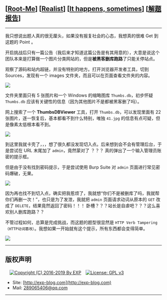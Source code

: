 ## [[Root-Me](https://www.root-me.org/)] [[Realist](https://www.root-me.org/en/Challenges/Realist/)] [[It happens, sometimes](https://www.root-me.org/en/Challenges/Realist/It-happens-sometimes-93)] [[解题报告](http://exp-blog.com/2019/01/02/pid-2690/)]

------

我只想说出题人真的很无厘头，如果没有报复社会的心态，我想真的很难 Get 到这题的 Point 。

开启挑战后只有一篇公告（我后来才知道这篇公告是有其用意的），大意是说这个团队本来是打算做一个图片分类网站的，但是**被黑客删库跑路**了只能关停站点。

观察了源码和站内超链，并没有特别的地方。打开浏览器开发者工具，切到 Sources，发现有一个 images 文件夹，而且可以在页面查看文件夹的内容。

![](https://github.com/lyy289065406/CTF-Solving-Reports/blob/master/rootme/Realist/%5B01%5D%20%5B10P%5D%20It%20happens%2C%20sometimes/imgs/01.png)

文件夹里面只有 5 张图片和一个 Windows 的缩略图库 `Thumbs.db`，初步怀疑 `Thumbs.db` 应该有关键性的信息（因为其他图片不是都被黑客删了吗）。

网上搜索了一个 **ThumbsDBViewer** 工具，打开 `Thumbs.db`，可以发现里面有 22 张图片，逐一恢复后，基本都看不到什么特别，唯独 `41.jpg` 的信息有点可疑，但是像素太低根本看不到。

![](https://github.com/lyy289065406/CTF-Solving-Reports/blob/master/rootme/Realist/%5B01%5D%20%5B10P%5D%20It%20happens%2C%20sometimes/imgs/02.png)

到这里我就卡壳了，，，想了很久都没发现切入点。后来想到会不会有管理后台，于是尝试在 URL 末尾加了 `admin`，竟然蒙对了 ？？？ 真的弹出了一个输入管理员账密的提示框。

但是由于没有找到密码提示，于是尝试使用 Burp Suite 对 `admin` 页面进行常见密码爆破，无果。

![](https://github.com/lyy289065406/CTF-Solving-Reports/blob/master/rootme/Realist/%5B01%5D%20%5B10P%5D%20It%20happens%2C%20sometimes/imgs/03.png)

因为再也找不到切入点，确实把我惹烦了，我就想“你们不是被删库了吗，我就帮你们再删一次！”，也只是为了发泄，我就把 `admin` 页面请求动词从原本的 `GET` 改成了 `DELETE`，结果竟然返回了密码！！！ 卧槽？？？站长是自虐吧？？？这么喜欢别人删库跑路？？

不管过程如何，总算是完成挑战，而这题的题型很显然是 `HTTP Verb Tampering （HTTP动词篡改）`。我想如果一开始就有这个提示，所有东西都会变得简单。

![](https://github.com/lyy289065406/CTF-Solving-Reports/blob/master/rootme/Realist/%5B01%5D%20%5B10P%5D%20It%20happens%2C%20sometimes/imgs/04.png)

------

## 版权声明

　[![Copyright (C) 2016-2019 By EXP](https://img.shields.io/badge/Copyright%20(C)-2016~2019%20By%20EXP-blue.svg)](http://exp-blog.com)　[![License: GPL v3](https://img.shields.io/badge/License-GPL%20v3-blue.svg)](https://www.gnu.org/licenses/gpl-3.0)
  

- Site: [http://exp-blog.com](http://exp-blog.com) 
- Mail: <a href="mailto:289065406@qq.com?subject=[EXP's Github]%20Your%20Question%20（请写下您的疑问）&amp;body=What%20can%20I%20help%20you?%20（需要我提供什么帮助吗？）">289065406@qq.com</a>


------
